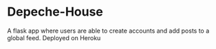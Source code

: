 # Depeche-House

A flask app where users are able to create accounts and add posts to a global feed. Deployed on Heroku
